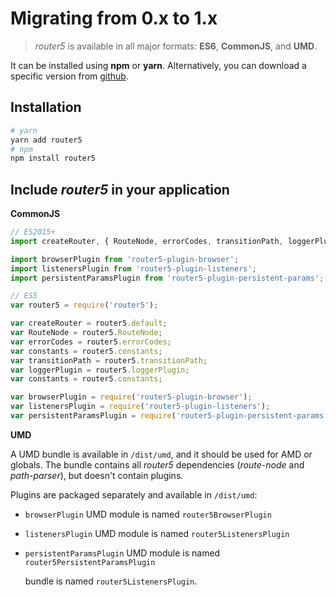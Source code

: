 # Migrating from 0.x to 1.x

> _router5_ is available in all major formats: **ES6**, **CommonJS**, and **UMD**.

It can be installed using **npm** or **yarn**. Alternatively, you can download a specific version from [github](https://github.com/router5/router5/releases).

## Installation

```bash
# yarn
yarn add router5
# npm
npm install router5
```

## Include _router5_ in your application

**CommonJS**

```javascript
// ES2015+
import createRouter, { RouteNode, errorCodes, transitionPath, loggerPlugin, constants } from 'router5';

import browserPlugin from 'router5-plugin-browser';
import listenersPlugin from 'router5-plugin-listeners';
import persistentParamsPlugin from 'router5-plugin-persistent-params';

// ES5
var router5 = require('router5');

var createRouter = router5.default;
var RouteNode = router5.RouteNode;
var errorCodes = router5.errorCodes;
var constants = router5.constants;
var transitionPath = router5.transitionPath;
var loggerPlugin = router5.loggerPlugin;
var constants = router5.constants;

var browserPlugin = require('router5-plugin-browser');
var listenersPlugin = require('router5-plugin-listeners');
var persistentParamsPlugin = require('router5-plugin-persistent-params');
```

**UMD**

A UMD bundle is available in `/dist/umd`, and it should be used for AMD or globals. The bundle contains all _router5_ dependencies \(_route-node_ and _path-parser_\), but doesn't contain plugins.

Plugins are packaged separately and available in `/dist/umd`:

* `browserPlugin` UMD module is named `router5BrowserPlugin`
* `listenersPlugin` UMD module is named `router5ListenersPlugin`
* `persistentParamsPlugin` UMD module is named `router5PersistentParamsPlugin`

  bundle is named `router5ListenersPlugin`.

